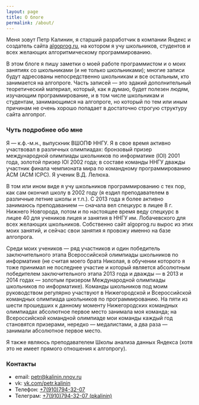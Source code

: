 ```yaml
---
layout: page
title: О блоге
permalink: /about/
---
```


Меня зовут Петр Калинин, я старший разработчик в компании Яндекс и создатель сайта [algoprog.ru](//algoprog.ru), 
на котором я учу школьников, студентов и всех желающих алгоритмическому программированию.

В этом блоге я пишу заметки о моей работе программистом и о моих занятиях со школьниками (и не только школьниками); 
многие записи будут адресованы непосредственно школьникам и все остальным, кто занимается на алгопроге.
Часть записей — это эдакий дополнительный теоретический материал, который, как я думаю, 
будет полезен людям, изучающим программирование, и в том числе школьникам и студентам, занимающимся на алгопроге,
но который по тем или иным причинам не очень хорошо попадает в достаточно строгую структуру сайта алгопрог.


### Чуть подробнее обо мне

Я — к.ф.-м.н., выпускник ВШОПФ ННГУ. Я в свое время активно участвовал в различных олимпиадах: 
бронзовый призер международной олимпиады школьников по информатике (IOI) 2001 года, золотой призер IOI 2002 года; 
в составе команды ННГУ дважды участник финала чемпионата мира по командному программированию ACM (ACM ICPC). 
Я ученик В.Д. Лелюха.

В том или ином виде я учу школьников программированию с тех пор, как сам окончил школу в 2002 году (я ездил преподавателем в различные летние школы и т.п.). С 2013 года я более активно занимаюсь преподаванием — сначала вел спецкурс в лицее 8 г. Нижнего Новгорода, потом и по настоящее время
веду спецкурс в лицее 40 для учеников лицея и занятия в ННГУ им. Лобачевского для всех желающих школьников. Собственно сайт algoprog.ru вырос из этих 
моих занятий, и сейчас свои занятия я провожу именно на базе алгопрога.

Среди моих учеников — ряд участников и один победитель заключительного этапа Всероссийской олимпиады школьников по информатике 
(не считая моего брата Николая, в обучении которого я тоже принимал не последнее участие и который является 
абсолютным победителем заключительного этапа 2013 года и дважды — в 2013 и 2014 годах — 
золотым призером Международной олимпиады школьников по информатике). Команды школьников под моим руководством регулярно участвуют 
в Нижегородской и Всероссийской командных олимпиада школьников по программированию. На пяти из шести прошедших к данному моменту 
Нижегородских командных олимпиадах абсолютное первое место занимала моя команда; 
на Всероссийской командной олимпиаде мои команды каждый год становятся призерами, нередко — медалистами, а два раза — занимали абсолютное первое место.

Я также являюсь преподавателем Школы анализа данных Яндекса (хотя это не имеет прямого отношения к алгопрогу).

### Контакты

- email: [petr@kalinin.nnov.ru](mailto:petr@kalinin.nnov.ru)
- vk: [vk.com/petr.kalinin](//vk.com/petr.kalinin)
- Телефон: [+7(910)794-32-07](tel:+79107943207)
- Телеграм: [+7(910)794-32-07 (pkalinin)](https://t.me/pkalinin)

